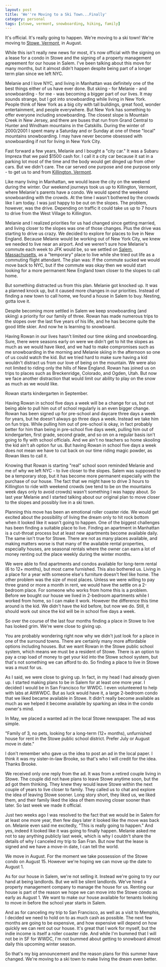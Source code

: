 ```yaml
---
layout: post
title: 'We''re Moving to a Ski Town...Finally'
category: personal
tags: [stowe, vermont, snowboarding, hiking, family]
---
```

It's official. It's really going to happen. We're moving to a ski town! We're moving to [Stowe, Vermont][stowe], in August. 

While this isn't really new news for most, it's now official with the signing on a lease for a condo in Stowe and the signing of a property management agreement for our house in Salem. I've been talking about this move for many months, but it almost didn't happen despite being part of a longer term plan since we left NYC.

Melanie and I love NYC, and living in Manhattan was definitely one of the best things either of us have ever done. But skiing - for Melanie - and snowboarding - for me - was becoming a bigger part of our lives. It may sounds strange, but I got into snowboarding while living in New York. People think of New York as a big city with tall buildings, great food, wonder entertainment, and people everywhere. But New York has something to offer everyone including snowboarding. The closest slope is Mountain Creek in New Jersey, and there are buses that run from Grand Central to Hunter and Windham mountains in the Catskills. During the winter of 2000/2001 I spent many a Saturday and or Sunday at one of these "local" mountains snowboarding. I may have never become obsessed with snowboarding if not for living in New York City.

Fast forward a few years, Melanie and I bought a "city car." It was a Subaru Impreza that we paid $1500 cash for. I call it a city car because it sat in a parking lot most of the time and the body would get dinged up from other cars. But we didn't care. The car served one purpose and one purpose only - to get us to and from [Killington, Vermont][killington]. 

Like many living in Manhattan, we would leave the city on the weekend during the winter. Our weekend journeys took us up to Killington, Vermont, where Melanie's parents have a condo. We would spend the weekend snowboarding with the crowds. At the time I wasn't bothered by the crowds like I am today. I was just happy to be out on the slopes. The problem, however, was the drive. Depending on traffic it could take us up to 7 hours to drive from the West Village to Killington. 

Melanie and I realized priorities for us had changed since getting married, and living closer to the slopes was one of those changes. Plus the drive was starting to drive us crazy. We decided to explore for places to live in New England. Because Melanie would be working out of New York City, we knew we needed to live near an airport. And we weren't sure how Melanie's commute each week to JFK would be, so we settled on [Salem, Massachusetts][salem], as a "temporary" place to live while she tried out life as a commuting flight attendant. The plan was: If the commute sucked we would move back to NYC, but if the commute was okay then we would start looking for a more permanent New England town closer to the slopes to call home. 

But something distracted us from this plan. Melanie got knocked up. It was a planned knock up, but it caused more changes in our priorities. Instead of finding a new town to call home, we found a house in Salem to buy. Nesting, gotta love it.

Despite becoming more settled in Salem we keep snowboarding (and skiing) a priority for our family of three. Rowan has made numerous trips to the slopes over the last five years of his life, and he has become quite the good little skier. And now he is learning to snowboard. 

Having Rowan in our lives hasn't limited our time skiing and snowboarding. Sure, there were seasons early on were we didn't get to hit the slopes as much as we would have liked, and we had to make compromises such as me snowboarding in the morning and Melanie skiing in the afternoon so one of us could watch the kid. But we tried hard to make sure having a kid wouldn't distract us from our love of being on the mountain. We were also not limited to riding only the hills of New England. Rowan has joined us on trips to places such as Breckenridge, Colorado, and Ogden, Utah. But now we face another distraction that would limit our ability to play on the snow as much as we would like. 

Rowan starts kindergarten in September.

Having Rowan in school five days a week will be a change for us, but not being able to pull him out of school regularly is an even bigger change. Rowan has been signed up for pre-school and daycare three days a week for years, but he doesn't always go three days a week. Instead we take him on fun trips. While pulling him out of pre-school is okay, in fact probably better for him than being in pre-school five days week, pulling him out of kindergarten, first grade, second grade, and so on on a regular basis isn't going to fly with school officials. And we ain't no teachers so home skooling the kid ain't ah option fur us. But having Rowan in school five days a week does not mean we have to cut back on our time riding magic powder, as Rowan likes to call it.

Knowing that Rowan is starting "real" school soon reminded Melanie and me of why we left NYC - to live closer to the slopes. Salem was supposed to be a temporary stop, but it has become more permanent especially with the purchase of our house. The fact that we might have to drive 3 hours to Killington to ride with weekend crowds (we tend to be on the mountains week days only to avoid crowds) wasn't something I was happy about. So last year Melanie and I started talking about our original plan to move closer to the slopes and possibly live in a ski town.

Planning this move has been an emotional roller coaster ride. We would get excited about the possibility of living the dream only to hit rock bottom when it looked like it wasn't going to happen. One of the biggest challenges has been finding a suitable place to live. Finding an apartment in Manhattan is a cut-throat process but at least new apartments become available daily. The same isn't true for Stowe. There are not as many places available, and making matters worse is that many of the available rental properties, especially houses, are seasonal rentals where the owner can earn a lot of money renting out the place weekly during the winter months. 

We were able to find apartments and condos available for long-term rental (6 to 12+ months), but most came furnished. This also bothered us. Living in a place for a year with someone else's furniture doesn't feel like home. The other problem was the size of most places. Unless we were willing to pay three grand or more a month in rent, we would have the settle on a 2-bedroom place. For someone who works from home this is a problem. Before we bought our house we lived in 2-bedroom apartments while I worked from home, so I can make it work. However the difference this time around is the kid. We didn't have the kid before, but now we do. Still, it should work out since the kid will be in school five days a week.

So over the course of the last four months finding a place in Stowe to live has looked grim. We're were close to giving up.

You are probably wondering right now why we didn't just look for a place in one of the surround towns. There are certainly many more affordable options including houses. But we want Rowan in the Stowe public school system, which means we must be a resident of Stowe. There is an option to pay a crap load of money to get your kid into the Stowe school system, but that's not something we can afford to do. So finding a place to live in Stowe was a must for us.

As I said, we were close to giving up. In fact, in my head I had already given up. I started making plans to be in Salem for at least one more year. I decided I would be in San Francisco for WWDC. I even volunteered to help with labs at AltWWDC. But as luck would have it, a large 2-bedroom condo that we liked became available in Stowe. It didn't really become available as much as we helped it become available by sparking an idea in the condo owner's mind.

In May, we placed a wanted ad in the local Stowe newspaper. The ad was simple. 

"Family of 3, no pets, looking for a long-term (12+ months), unfurnished house for rent in the Stowe public school district. Prefer July or August move in date."

I don't remember who gave us the idea to post an ad in the local paper. I think it was my sister-in-law Brooke, so that's who I will credit for the idea. Thanks Brooke.

We received only one reply from the ad. It was from a retired couple living in Stowe. The couple did not have plans to leave Stowe anytime soon, but the ad got them thinking. They knew they would leave Stowe within the next couple of years to live closer to family. They called us to chat and explore the idea of leaving Stowe sooner. Long story short, they liked us, we liked them, and their family liked the idea of them moving closer sooner than later. So last week we made it official. 

Just two weeks ago I was resolved to the fact that we would be in Salem for at least one more year, then few days later it looked like the move was back on. Melanie even said me excitedly, "This is really going to happen." And yes, indeed it looked like it was going to finally happen. Melanie asked me not to say anything publicly last week, which is why I couldn't share the details of why I canceled my trip to San Fran. But now that the lease is signed and we have a move-in date, I can tell the world. 

We move in August. For the moment we take possession of the Stowe condo on August 15. However we're hoping we can move up the date to August 1. 

As for our house in Salem, we're not selling it. Instead we're going to try our hand at being landlords. But we will be silent landlords. We've hired a property management company to manage the house for us. Renting our house is part of the reason we hope we can move into the Stowe condo as early as August 1. We want to make our house available for tenants looking to move in before the school year starts in Salem.

And as for canceling my trip to San Francisco, as well as a visit to Memphis, I decided we need to hold on to as much cash as possible. The next few months are going to be expensive, and how expensive will depend on how quickly we can rent out our house. It's great that I work for myself, but the indie income is itself a roller coaster ride. And while I'm bummed that I will not be in SF for WWDC, I'm not bummed about getting to snowboard almost daily this upcoming winter season.

So that's my big announcement and the reason plans for this summer have changed. We're moving to a ski town to make living the dream even better.

[stowe]: http://en.wikipedia.org/wiki/Stowe,_Vermont
[salem]: http://en.wikipedia.org/wiki/Salem,_Massachusetts
[killington]: http://en.wikipedia.org/wiki/Killington,_Vermont
